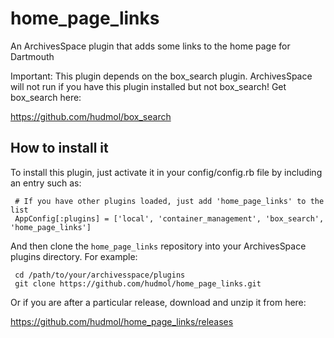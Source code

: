 # home_page_links

An ArchivesSpace plugin that adds some links to the home page for Dartmouth

Important: This plugin depends on the box_search plugin. ArchivesSpace will
not run if you have this plugin installed but not box_search! Get box_search here:

https://github.com/hudmol/box_search


## How to install it

To install this plugin, just activate it in your config/config.rb file by
including an entry such as:

     # If you have other plugins loaded, just add 'home_page_links' to the list
     AppConfig[:plugins] = ['local', 'container_management', 'box_search', 'home_page_links']

And then clone the `home_page_links` repository into your
ArchivesSpace plugins directory.  For example:

     cd /path/to/your/archivesspace/plugins
     git clone https://github.com/hudmol/home_page_links.git

Or if you are after a particular release, download and unzip it from here:

https://github.com/hudmol/home_page_links/releases
